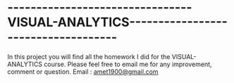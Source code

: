 # --------------------------------VISUAL-ANALYTICS------------------------------------

In this project you will find all the homework I did for the VISUAL-ANALYTICS course.
Please feel free to email me for any improvement, comment or question. Email : amet1900@gmail.com
